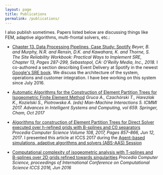 ```yaml
---
layout: page
title: Publications
permalink: /publications/
---
```


I also publish sometimes. Papers listed below are discussing things like FEM, adaptive algorithms, multi-frontal solvers, etc.:

* [Chapter 13. Data Processing Pipelines, Case Study: Spotify](https://www.oreilly.com/library/view/the-site-reliability/9781492029496/ch13.html#case_study_spotify)
*Beyer, B. and Murphy, N.R. and Rensin, D.K. and Kawahara, K. and Thorne, S. The Site Reliability Workbook: Practical Ways to Implement SRE, Chapter 13, Pages 287-299, Sebastopol, CA: O'Reilly Media, Inc., 2018.* I co-authored a section describing Event Delivery at Spotify in the newest [Google's SRE book](https://landing.google.com/sre/books/). We discuss the architecture of the system, operations and customer integration. I have bee working on this system since July 2016.

* [Automatic Algorithms for the Construction of Element Partition Trees for Isogeometric Finite Element Method](https://link.springer.com/chapter/10.1007/978-3-319-67792-7_28?lipi=urn%3Ali%3Apage%3Ad_flagship3_profile_view_base%3BMUSFh5JASNKOiUppFiv8QA%3D%3D) 
*Gruca A., Czachórski T., Harezlak K., Kozielski S., Piotrowska A. (eds) Man-Machine Interactions 5. ICMMI 2017. Advances in Intelligent Systems and Computing, vol 659. Springer, Cham, Oct 2017*

* [Algorithms for construction of Element Partition Trees for Direct Solver executed over h-refined grids with B-splines and C0 separators](http://www.sciencedirect.com/science/article/pii/S1877050917306026?lipi=urn%3Ali%3Apage%3Ad_flagship3_profile_view_base%3BMUSFh5JASNKOiUppFiv8QA%3D%3D) 
*Procedia Computer Science Volume 108, 2017, Pages 857–866, Jun 12, 2017*. I presented this article at ICCS 2017 during the [Agent-based simulations, adaptive algorithms and solvers (ABS-AAS) Session](http://www.iccs-meeting.org/iccs2017/wp-content/schedule/pages/ABS-AAS2.html)

* [Computational complexity of isogeometric analysis with T-splines and B-splines over 2D grids refined towards singularities](https://www.eccomas2016.org/proceedings/pdf/6715.pdf) 
*Procedia Computer Science, proceedings of International Conference on Computational Science ICCS 2016, Jun 2016*







